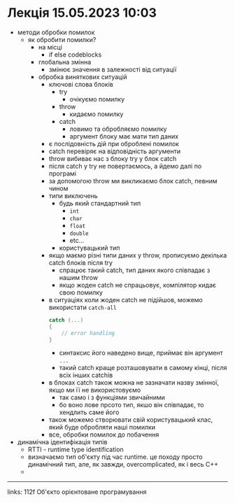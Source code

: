 # Лекція 15.05.2023 10:03

- методи обробки помилок
  - як обробити помилки?
    - на місці
      - if else codeblocks
    - глобальна змінна
      - змінює значення в залежності від ситуації
    - обробка виняткових ситуацій
      - ключові слова блоків
        - try
          - очікуємо помилку
        - throw
          - кидаємо помилку
        - catch
          - ловимо та обробляємо помилку
          - аргумент блоку має мати тип даних
      - є послідовність дій при оброблені помилок
      - catch перевіряє на відповідність аргументи
      - throw вибиває нас з блоку try у блок catch
      - після catch у try не повертаємось, а йдемо далі по програмі
      - за допомогою throw ми викликаємо блок catch, певним чином
      - типи виключень
        - будь який стандартний тип
          - `int`
          - `char`
          - `float`
          - `double`
          - etc...
        - користувацький тип
      - якщо маємо різні типи даних у throw, прописуємо декілька catch блоків після try
        - спрацює такий catch, тип даних якого співпадає з нашим throw
        - якщо жоден catch не спрацьовує, компілятор кидає свою помилку
      - в ситуаціях коли жоден catch не підійшов, можемо використати `catch-all`
        ```cpp
        catch (...)
        {
            // error handling
        }
        ```
        - синтаксис його наведено вище, приймає він аргумент `...`
        - такий catch краще розташовувати в самому кінці, після всіх інших catchів
      - в блоках catch також можна не зазначати назву змінної, якщо ми її не використовуємо
        - так само і з функціями звичайними
        - бо воно лове прсото тип, якшо він співпадає, то хендлить саме його
      - також можемо створювати свій користувацький клас, який буде обробляти наші помилки
      - все, обробки помилок до побачення
- динамічна ідентифікація типів
  - RTTI - runtime type identification
  - визначаємо тип об'єкту під час runtime. це походу просто динамічний тип, але, як завжди, overcomplicated, як і весь С++
  -



---

links: 112f Об'єкто орієнтоване програмування

